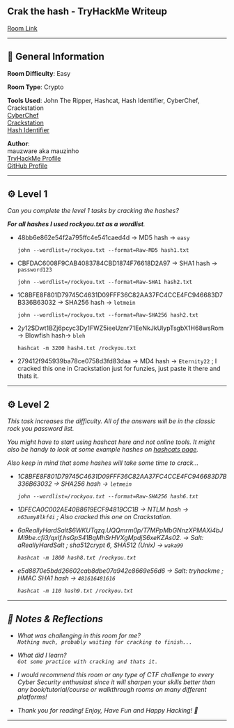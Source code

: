 ## Crak the hash - TryHackMe Writeup

[Room Link](https://tryhackme.com/room/crackthehash)

---

## 📌 General Information

**Room Difficulty**: Easy  <br>

**Room Type**: Crypto <br>

**Tools Used**: John The Ripper, Hashcat, Hash Identifier, CyberChef, Crackstation<br>
[CyberChef](https://gchq.github.io/CyberChef/)<br>
[Crackstation](https://crackstation.net/)<br>
[Hash Identifier](https://hashes.com/en/tools/hash_identifier)<br>

**Author**: <br>
mauzware aka mauzinho <br>
[TryHackMe Profile](https://tryhackme.com/p/mauzinho) <br>
[GitHub Profile](https://github.com/mauzware)

---

## ⚙️ Level 1

<i>Can you complete the level 1 tasks by cracking the hashes?</i>

<i>**For all hashes I used rockyou.txt as a wordlist**.</i>

- 48bb6e862e54f2a795ffc4e541caed4d -> MD5 hash -> `easy`
  
  ```
  john --wordlist=/rockyou.txt --format=Raw-MD5 hash1.txt
  ```

- CBFDAC6008F9CAB4083784CBD1874F76618D2A97 -> SHA1 hash -> `password123`
  
  ```
  john --wordlist=/rockyou.txt --format=Raw-SHA1 hash2.txt
  ```
  
- 1C8BFE8F801D79745C4631D09FFF36C82AA37FC4CCE4FC946683D7B336B63032 -> SHA256 hash -> `letmein`
  
  ```
  john --wordlist=/rockyou.txt --format=Raw-SHA256 hash2.txt
  ```

- $2y$12$Dwt1BZj6pcyc3Dy1FWZ5ieeUznr71EeNkJkUlypTsgbX1H68wsRom -> Blowfish hash-> `bleh`

  ```
  hashcat -m 3200 hash4.txt /rockyou.txt
  ```

- 279412f945939ba78ce0758d3fd83daa -> MD4 hash -> `Eternity22` ; I cracked this one in Crackstation just for funzies, just paste it there and thats it.
  
---

## ⚙️ Level 2

<i>This task increases the difficulty. All of the answers will be in the classic rock you password list.<i>

<i>You might have to start using hashcat here and not online tools. It might also be handy to look at some example hashes on [hashcats page](https://hashcat.net/wiki/doku.php?id=example_hashes).<i>

<i>Also keep in mind that some hashes will take some time to crack...</i>

- 1C8BFE8F801D79745C4631D09FFF36C82AA37FC4CCE4FC946683D7B336B63032 -> SHA256 hash -> `letmein`

  ```
  john --wordlist=/rockyou.txt --format=Raw-SHA256 hash6.txt
  ```

- 1DFECA0C002AE40B8619ECF94819CC1B -> NTLM hash -> `n63umy8lkf4i` ; Also cracked this one on Crackstation.
  
- $6$aReallyHardSalt$6WKUTqzq.UQQmrm0p/T7MPpMbGNnzXPMAXi4bJMl9be.cfi3/qxIf.hsGpS41BqMhSrHVXgMpdjS6xeKZAs02. -> Salt: aReallyHardSalt ; sha512crypt $6$, SHA512 (Unix) -> `waka99`

  ```
  hashcat -m 1800 hash8.txt /rockyou.txt
  ```

- e5d8870e5bdd26602cab8dbe07a942c8669e56d6 -> Salt: tryhackme ; HMAC SHA1 hash -> `481616481616`

  ```
  hashcat -m 110 hash9.txt /rockyou.txt
  ```

---

## 💬 Notes & Reflections

- What was challenging in this room for me? <br>
  `Nothing much, probably waiting for cracking to finish...`
  
- What did I learn?<br>
  `Got some practice with cracking and thats it.`
  
- I would recommend this room or any type of CTF challenge to every Cyber Security enthusiast since it will sharpen your skills better than any book/tutorial/course or walkthrough rooms on many different platforms!
  
- Thank you for reading! Enjoy, Have Fun and Happy Hacking! 🤟

---
